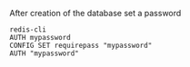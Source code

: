 After creation of the database set a password

    redis-cli
    AUTH mypassword
    CONFIG SET requirepass "mypassword"
    AUTH "mypassword"
    

